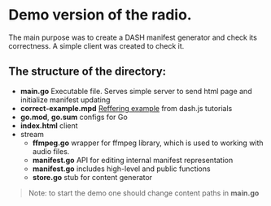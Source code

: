 Demo version of the radio.
==========================

The main purpose was to create a DASH manifest generator and check its correctness. A simple client was created to check it.

The structure of the directory:
------------------------------
- **main.go** Executable file. Serves simple server to send html page and initialize manifest updating
- **correct-example.mpd** 
[Reffering example](https://reference.dashif.org/dash.js/latest/samples/multiperiod/live.html) from dash.js tutorials
- **go.mod**, **go.sum** configs for Go
- **index.html** client
- stream
    - **ffmpeg.go** wrapper for ffmpeg library, which is used to working with audio files.
    - **manifest.go** API for editing internal manifest representation
    - **manifest.go** includes high-level and public functions
    - **store.go** stub for content generator

> Note: to start the demo one should change content paths in **main.go**